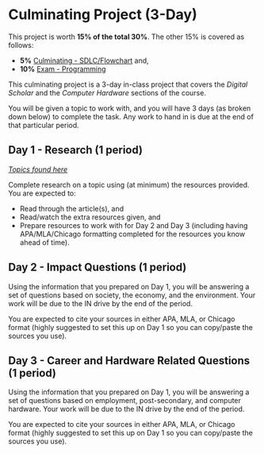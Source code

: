 # Culminating Project (3-Day)

This project is worth **15% of the total 30%**.
The other 15% is covered as follows:
 * **5%** [Culminating - SDLC/Flowchart](./Culminating-1-Day) and,
 * **10%** [Exam - Programming](./Exam-Information)

This culminating project is a 3-day in-class project that covers the _Digital Scholar_ and the _Computer Hardware_ sections of the course.

You will be given a topic to work with, and you will have 3 days (as broken down below) to complete the task.  Any work to hand in is due at the end of that particular period.

## Day 1 - Research (1 period)

_[Topics found here](./Culminating-Topics)_

Complete research on a topic using (at minimum) the resources provided.  You are expected to:

- Read through the article(s), and 
- Read/watch the extra resources given, and
- Prepare resources to work with for Day 2 and Day 3 (including having APA/MLA/Chicago formatting completed for the resources you know ahead of time).

## Day 2 - Impact Questions (1 period)

Using the information that you prepared on Day 1, you will be answering a set of questions based on society, the economy, and the environment. Your work will be due to the IN drive by the end of the period.

You are expected to cite your sources in either APA, MLA, or Chicago format (highly suggested to set this up on Day 1 so you can copy/paste the sources you use).


## Day 3 - Career and Hardware Related Questions (1 period)

Using the information that you prepared on Day 1, you will be answering a set of questions based on employment, post-secondary, and computer hardware. Your work will be due to the IN drive by the end of the period.

You are expected to cite your sources in either APA, MLA, or Chicago format (highly suggested to set this up on Day 1 so you can copy/paste the sources you use).


